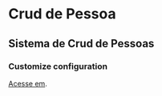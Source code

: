 # Crud de Pessoa

## Sistema de Crud de Pessoas

### Customize configuration
[Acesse em](https://cli.vuejs.org/config/).
